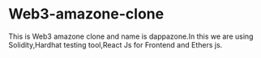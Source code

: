 # Web3-amazone-clone
This is Web3 amazone clone and name is dappazone.In this we are using Solidity,Hardhat testing tool,React Js for Frontend and Ethers js.
